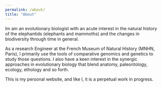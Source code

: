 ```yaml
---
permalink: /about/
title: "About"
---
```


Im am an evolutionary biologist with an acute interest in the natural history of the elephantids (elephants and mammoths) and the changes in biodiversity through time in general. 

As a research Engineer at the French Museum of Natural History (MNHN, Paris), I primarily use the tools of comparative genomics and genetics to study those questions. I also have a keen interest in the synergic approaches in evolutionary biology that blend anatomy, paleontology, ecology, ethology and so forth.

This is my personal website, and like I, it is a perpetual work in progress.
